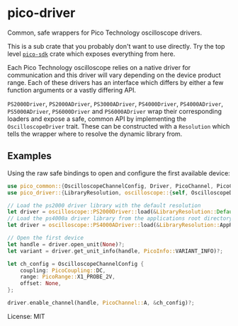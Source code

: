 # pico-driver

Common, safe wrappers for Pico Technology oscilloscope drivers.

This is a sub crate that you probably don't want to use directly. Try the top level
[`pico-sdk`](https://crates.io/crates/pico-sdk) crate which exposes everything from here.

Each Pico Technology oscilloscope relies on a native driver for communication and this driver will
vary depending on the device product range. Each of these drivers has an interface which differs by
either a few function arguments or a vastly differing API.

`PS2000Driver`, `PS2000ADriver`, `PS3000ADriver`, `PS4000Driver`,
`PS4000ADriver`, `PS5000ADriver`, `PS6000Driver` and `PS6000ADriver` wrap
their corresponding loaders and expose a safe, common API by implementing
the `OscilloscopeDriver` trait. These can be constructed with a `Resolution` which tells the wrapper where
to resolve the dynamic library from.

## Examples
Using the raw safe bindings to open and configure the first available device:
```rust
use pico_common::{OscilloscopeChannelConfig, Driver, PicoChannel, PicoCoupling, PicoInfo, PicoRange};
use pico_driver::{LibraryResolution, oscilloscope::{self, OscilloscopeDriver}};

// Load the ps2000 driver library with the default resolution
let driver = oscilloscope::PS2000Driver::load(&LibraryResolution::Default)?;
// Load the ps4000a driver library from the applications root directory
let driver = oscilloscope::PS4000ADriver::load(&LibraryResolution::AppRoot)?;

// Open the first device
let handle = driver.open_unit(None)?;
let variant = driver.get_unit_info(handle, PicoInfo::VARIANT_INFO)?;

let ch_config = OscilloscopeChannelConfig {
    coupling: PicoCoupling::DC,
    range: PicoRange::X1_PROBE_2V,
    offset: None,
};

driver.enable_channel(handle, PicoChannel::A, &ch_config)?;
```

License: MIT
